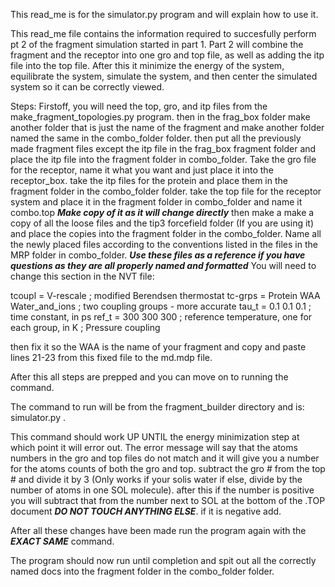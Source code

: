 This read_me is for the simulator.py program and will explain how to use it.


This read_me file contains the information required to succesfully perform pt 2 of the fragment simulation started in part 1. 
Part 2 will combine the fragment and the receptor into one gro and top file, as well as adding the itp file into the top file.
After this it minimize the energy of the system, equilibrate the system, simulate the system, and then center the simulated system so it can be correctly viewed.


Steps:
Firstoff, you will need the top, gro, and itp files from the make_fragment_topologies.py program.
then in the frag_box folder make another folder that is just the name of the fragment and make another folder named the same in the combo_folder folder.
then put all the previously made fragment files except the itp file in the frag_box fragment folder and place the itp file into the fragment folder in combo_folder.
Take the gro file for the receptor, name it what you want and just place it into the receptor_box.
take the itp files for the protein and place them in the fragment folder in the combo_folder folder.
take the top file for the receptor system and place it in the fragment folder in combo_folder and name it combo.top ***Make copy of it as it will change directly***
then make a make a copy of all the loose files and the tip3 forcefield folder (If you are using it) and place the copies into the fragment folder in the combo_folder.
Name all the newly placed files according to the conventions listed in the files in the MRP folder in combo_folder. 
***Use these files as a reference if you have questions as they are all properly named and formatted***
You will need to change this section in the NVT file:

tcoupl                  = V-rescale                     ; modified Berendsen thermostat
tc-grps                 = Protein WAA Water_and_ions    ; two coupling groups - more accurate
tau_t                   = 0.1   0.1  0.1                 ; time constant, in ps
ref_t                   = 300   300  300                  ; reference temperature, one for each group, in K
; Pressure coupling

then fix it so the WAA is the name of your fragment and copy and paste lines 21-23 from this fixed file to the md.mdp file.

After this all steps are prepped and you can move on to running the command.

The command to run will be from the fragment_builder directory and is:
simulator.py <Fragment name> <Receptor name> <number of copies of fragment you want in solution>.
                                                     
                                                    
This command should work UP UNTIL the energy minimization step at which point it will error out. 
The error message will say that the atoms numbers in the gro and top files do not match and it will give you a number for the atoms counts of both the gro and top.
subtract the gro # from the top # and divide it by 3 (Only works if your solis water if else, divide by the number of atoms in one SOL molecule). 
after this if the number is positive you will subtract that from the number next to SOL at the bottom of the .TOP document ***DO NOT TOUCH ANYTHING ELSE***.
if it is negative add.
                                                     
After all these changes have been made run the program again with the ***EXACT SAME*** command.

The program should now run until completion and spit out all the correctly named docs into the fragment folder in the combo_folder folder.
                                                     
